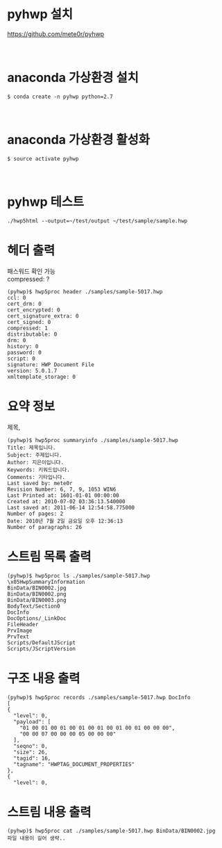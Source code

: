 # pyhwp 설치 
https://github.com/mete0r/pyhwp <br/>

<br/>

# anaconda  가상환경 설치
```
$ conda create -n pyhwp python=2.7 
```

<br/>

# anaconda 가상환경 활성화
```
$ source activate pyhwp
```

<br/>

# pyhwp 테스트
```
./hwp5html --output=~/test/output ~/test/sample/sample.hwp
```

# 헤더 출력
패스워드 확인 가능 <br/>
compressed: ? <br/>

```
(pyhwp)$ hwp5proc header ./samples/sample-5017.hwp
ccl: 0
cert_drm: 0
cert_encrypted: 0
cert_signature_extra: 0
cert_signed: 0
compressed: 1
distributable: 0
drm: 0
history: 0
password: 0
script: 0
signature: HWP Document File
version: 5.0.1.7
xmltemplate_storage: 0
```

# 요약 정보
제목, 

```
(pyhwp)$ hwp5proc summaryinfo ./samples/sample-5017.hwp
Title: 제목입니다.
Subject: 주제입니다.
Author: 지은이입니다.
Keywords: 키워드입니다.
Comments: 기타입니다.
Last saved by: mete0r
Revision Number: 6, 7, 9, 1053 WIN6
Last Printed at: 1601-01-01 00:00:00
Created at: 2010-07-02 03:36:13.540000
Last saved at: 2011-06-14 12:54:58.775000
Number of pages: 2
Date: 2010년 7월 2일 금요일 오후 12:36:13
Number of paragraphs: 26
```

# 스트림 목록 출력
```
(pyhwp)$ hwp5proc ls ./samples/sample-5017.hwp
\x05HwpSummaryInformation
BinData/BIN0002.jpg
BinData/BIN0002.png
BinData/BIN0003.png
BodyText/Section0
DocInfo
DocOptions/_LinkDoc
FileHeader
PrvImage
PrvText
Scripts/DefaultJScript
Scripts/JScriptVersion
```

# 구조 내용 출력
```
(pyhwp)$ hwp5proc records ./samples/sample-5017.hwp DocInfo
[
{
  "level": 0, 
  "payload": [
    "01 00 01 00 01 00 01 00 01 00 01 00 01 00 00 00", 
    "00 00 07 00 00 00 05 00 00 00"
  ], 
  "seqno": 0, 
  "size": 26, 
  "tagid": 16, 
  "tagname": "HWPTAG_DOCUMENT_PROPERTIES"
},
{
  "level": 0, 
```

# 스트림 내용 출력
```
(pyhwp)$ hwp5proc cat ./samples/sample-5017.hwp BinData/BIN0002.jpg
파일 내용이 길어 생략..
```